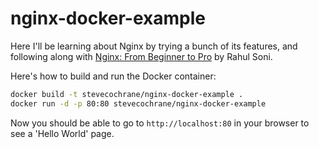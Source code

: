 # nginx-docker-example

Here I'll be learning about Nginx by trying a bunch of its features, and following along with
[Nginx: From Beginner to Pro](https://www.apress.com/gp/book/9781484216576) by Rahul Soni.

Here's how to build and run the Docker container:

```bash
docker build -t stevecochrane/nginx-docker-example .
docker run -d -p 80:80 stevecochrane/nginx-docker-example
```

Now you should be able to go to `http://localhost:80` in your browser to see a 'Hello World' page.